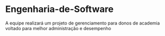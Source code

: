# Engenharia-de-Software
A equipe realizará um projeto de gerenciamento para donos de academia voltado para melhor administração e desempenho
